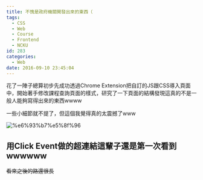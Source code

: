 ```yaml
---
title: 不愧是政府機關開發出來的東西（
tags:
  - CSS
  - Web
  - Course
  - Frontend
  - NCKU
id: 283
categories:
  - Web
date: 2016-09-10 23:45:04
---
```


花了一陣子總算初步先成功透過Chrome Extension把自訂的JS跟CSS導入頁面中，開始著手修改課程查詢頁面的樣式，研究了一下頁面的結構發現這真的不是一般人能夠寫得出來的東西wwww

一些小細節就不提了，但這個我覺得真的太震撼了www

![%e6%93%b7%e5%8f%96](https://team6612.files.wordpress.com/2016/09/e693b7e58f962.png)

## 用Click Event做的超連結這輩子還是第一次看到wwwwww

~~看來之後的路還很長~~
